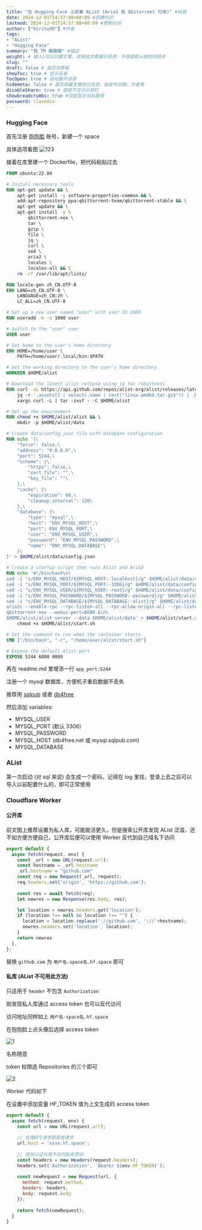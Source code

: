 ```yaml
---
title: "在 Hugging Face 上部署 AList (Aria2 和 Qbitorrent 可用)" #标题
date: 2024-12-01T14:57:08+08:00 #创建时间
lastmod: 2024-12-01T14:57:08+08:00 #更新时间
author: ["KiritoXD"] #作者
tags: 
- "AList"
- "Hugging Face"
summary: "我 TM 薅薅薅" #描述
weight: # 输入1可以顶置文章，用来给文章展示排序，不填就默认按时间排序
slug: ""
draft: false # 是否为草稿
showToc: true # 显示目录
TocOpen: true # 自动展开目录
hidemeta: false # 是否隐藏文章的元信息，如发布日期、作者等
disableShare: true # 底部不显示分享栏
showbreadcrumbs: true #顶部显示当前路径
password: ilovedio
---
```


### Hugging Face

首先注册 [抱抱脸](https://huggingface.co/) 账号，新建一个 space 

具体选项看图 ![123](https://img.chkaja.com/3b314c4f674d45be.png)   

接着在库里建一个 Dockerfile，把代码粘贴过去  

```dockerfile
FROM ubuntu:22.04

# Install necessary tools 
RUN apt-get update && \
    apt-get install -y software-properties-common && \
    add-apt-repository ppa:qbittorrent-team/qbittorrent-stable && \
    apt-get update && \
    apt-get install -y \
        qbittorrent-nox \
        tar \
        gzip \
        file \
        jq \
        curl \
        sed \
        aria2 \
        locales \
        locales-all && \
    rm -rf /var/lib/apt/lists/

RUN locale-gen zh_CN.UTF-8
ENV LANG=zh_CN.UTF-8 \
    LANGUAGE=zh_CN:zh \
    LC_ALL=zh_CN.UTF-8

# Set up a new user named "user" with user ID 1000 
RUN useradd -m -u 1000 user 

# Switch to the "user" user 
USER user 

# Set home to the user's home directory 
ENV HOME=/home/user \ 
    PATH=/home/user/.local/bin:$PATH 

# Set the working directory to the user's home directory 
WORKDIR $HOME/alist 

# Download the latest alist release using jq for robustness 
RUN curl -sL https://api.github.com/repos/alist-org/alist/releases/latest | \ 
    jq -r '.assets[] | select(.name | test("linux-amd64.tar.gz$")) | .browser_download_url' | \ 
    xargs curl -L | tar -zxvf - -C $HOME/alist 

# Set up the environment 
RUN chmod +x $HOME/alist/alist && \ 
    mkdir -p $HOME/alist/data 

# Create data/config.json file with database configuration 
RUN echo '{\
    "force": false,\
    "address": "0.0.0.0",\
    "port": 5244,\
    "scheme": {\
        "https": false,\
        "cert_file": "",\
        "key_file": ""\
    },\
    "cache": {\
        "expiration": 60,\
        "cleanup_interval": 120\
    },\
    "database": {\
        "type": "mysql",\
        "host": "ENV_MYSQL_HOST",\
        "port": ENV_MYSQL_PORT,\
        "user": "ENV_MYSQL_USER",\
        "password": "ENV_MYSQL_PASSWORD",\
        "name": "ENV_MYSQL_DATABASE"\
    }\
}' > $HOME/alist/data/config.json 

# Create a startup script that runs Alist and Aria2 
RUN echo '#!/bin/bash\n\
sed -i "s/ENV_MYSQL_HOST/${MYSQL_HOST:-localhost}/g" $HOME/alist/data/config.json\n\
sed -i "s/ENV_MYSQL_PORT/${MYSQL_PORT:-3306}/g" $HOME/alist/data/config.json\n\
sed -i "s/ENV_MYSQL_USER/${MYSQL_USER:-root}/g" $HOME/alist/data/config.json\n\
sed -i "s/ENV_MYSQL_PASSWORD/${MYSQL_PASSWORD:-password}/g" $HOME/alist/data/config.json\n\
sed -i "s/ENV_MYSQL_DATABASE/${MYSQL_DATABASE:-alist}/g" $HOME/alist/data/config.json\n\
aria2c --enable-rpc --rpc-listen-all --rpc-allow-origin-all --rpc-listen-port=6800 --daemon\n\
qbittorrent-nox --webui-port=8080 &\n\
$HOME/alist/alist server --data $HOME/alist/data' > $HOME/alist/start.sh && \ 
    chmod +x $HOME/alist/start.sh 

# Set the command to run when the container starts 
CMD ["/bin/bash", "-c", "/home/user/alist/start.sh"] 

# Expose the default Alist port 
EXPOSE 5244 6800 8080
```

再在 readme.md 里增添一行 `app_port:5244`  

注册一个 mysql 数据库，方便机子重启数据不丢失

推荐用 [sqlpub](https://sqlpub.com/) 或者 [db4free](https://www.db4free.net/)  

然后添加 variables:
- MYSQL_USER
- MYSQL_PORT (默认 3306)
- MYSQL_PASSWORD
- MYSQL_HOST (db4free.net 或 mysql.sqlpub.com)
- MYSQL_DATABASE

### AList 

第一次启动 (对 sql 来说) 会生成一个密码，记得在 log 里找，登录上去之后可以导入以前配置什么的，即可正常使用  

### Cloudflare Worker

#### 公开库

前文图上推荐设置为私人库，可能能活更久，但是搜索公开库发现 AList 泛滥，还不如方便方便自己，公开库后便可以使用 Worker 反代到自己域名下访问  


```js
export default {
  async fetch(request, env) {
    const _url = new URL(request.url);
    const hostname = _url.hostname
    _url.hostname = "github.com"
    const req = new Request(_url, request);
    req.headers.set('origin', 'https://github.com');
    
    const res = await fetch(req);
    let newres = new Response(res.body, res);

    let location = newres.headers.get('location');
    if (location !== null && location !== "") {
      location = location.replace('://github.com', '://'+hostname);
      newres.headers.set('location', location);
    }
    return newres 
  },
};
```

替换 `github.com` 为 `用户名-space名.hf.space` 即可

#### 私库 (AList 不可用此方法)

只适用于 `header` 不包含 `Authorization`

刚发现私人库通过 access token 也可以反代访问  

访问地址同样如上 `用户名-space名.hf.space`  

在抱抱脸上点头像后选择 access token  

![1](https://img.chkaja.com/8f95e342a0c360f9.png)  

名称随意

token 权限选 Repositories 的三个即可

![2](https://img.chkaja.com/aada7646d202b430.png)

Worker 代码如下  

在设置中添加变量 HF_TOKEN 值为上文生成的 access token

```js
export default {
  async fetch(request, env) {
    const url = new URL(request.url);
    
    // 处理API请求和其他请求
    url.host = 'xxxx.hf.space';
    
    // 添加认证头用于访问私有空间
    const headers = new Headers(request.headers);
    headers.set('Authorization', `Bearer ${env.HF_TOKEN}`);
    
    const newRequest = new Request(url, {
      method: request.method,
      headers: headers,
      body: request.body
    });
    
    return fetch(newRequest);
  }
}
```

